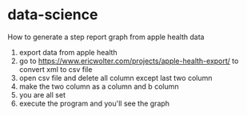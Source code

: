 # data-science


How to generate a step report graph from apple health data


1. export data from apple health
2. go to https://www.ericwolter.com/projects/apple-health-export/ to convert xml to csv file
3. open csv file and delete all column except last two column
4. make the two column as a column and b column
5. you are all set
5. execute the program and you'll see the graph


